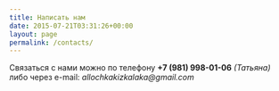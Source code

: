 ```yaml
---
title: Написать нам
date: 2015-07-21T03:31:26+00:00
layout: page
permalink: /contacts/
---
```


Связаться с нами можно по телефону __+7 (981) 998-01-06__ _(Татьяна)_  
либо через e-mail: _allochkakizkalaka@gmail.com_

